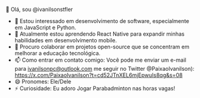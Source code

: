 👋 Olá, sou @ivanilsonstfler
- 👀 Estou interessado em desenvolvimento de software, especialmente em JavaScript e Python.
- 🌱 Atualmente estou aprendendo React Native para expandir minhas habilidades em desenvolvimento mobile.
- 💞️ Procuro colaborar em projetos open-source que se concentram em melhorar a educação tecnológica.
- 📫 Como entrar em contato comigo: Você pode me enviar um e-mail para ivanilsonpc@outlook.com me seguir no Twitter @PaixaoIvanilson): https://x.com/PaixaoIvanilson?t=cd52JTnXEL6mjEpwuIs8qg&s=08 
- 😄 Pronomes: Ele/Dele
- ⚡ Curiosidade: Eu adoro Jogar Parabadminton nas horas vagas!
